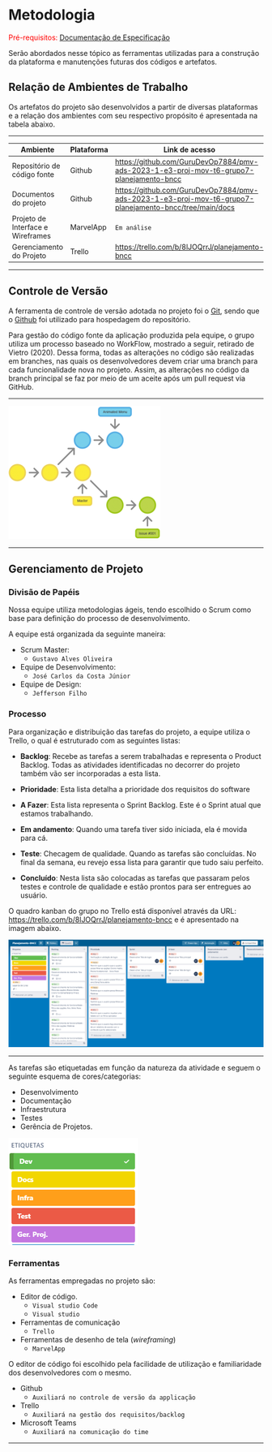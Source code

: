 
# Metodologia

<span style="color:red">Pré-requisitos: <a href="2-Especificação do Projeto.md"> Documentação de Especificação</a></span>

Serão abordados nesse tópico as ferramentas utilizadas para a construção da plataforma e manutenções futuras dos códigos e artefatos.

## Relação de Ambientes de Trabalho

Os artefatos do projeto são desenvolvidos a partir de diversas plataformas e a relação dos ambientes com seu respectivo propósito é apresentada na tabela abaixo.

---

| Ambiente                          | Plataforma | Link de acesso                                                                                                          |
| --------------------------------- | ---------- | ----------------------------------------------------------------------------------------------------------------------- |
| Repositório de código fonte       | Github     |https://github.com/GuruDevOp7884/pmv-ads-2023-1-e3-proj-mov-t6-grupo7-planejamento-bncc                |
| Documentos do projeto             | Github     | https://github.com/GuruDevOp7884/pmv-ads-2023-1-e3-proj-mov-t6-grupo7-planejamento-bncc/tree/main/docs |
| Projeto de Interface e Wireframes | MarvelApp  | `Em análise`                                                                                           |
| Gerenciamento do Projeto          | Trello     | https://trello.com/b/8lJOQrrJ/planejamento-bncc                                                                               |

---

## Controle de Versão

A ferramenta de controle de versão adotada no projeto foi o
[Git](https://git-scm.com/), sendo que o [Github](https://github.com)
foi utilizado para hospedagem do repositório.

Para gestão do código fonte da aplicação produzida pela equipe, o grupo utiliza um processo baseado no WorkFlow, mostrado a seguir, retirado de Vietro (2020). Dessa forma, todas as alterações no código são realizadas em branches, nas quais os desenvolvedores devem criar uma branch para cada funcionalidade nova no projeto. Assim, as alterações no código da branch principal se faz por meio de um aceite após um pull request via GitHub.

---

![Workflow](img/Metodologia/Workflow.png)

---
## Gerenciamento de Projeto

### Divisão de Papéis

Nossa equipe utiliza metodologias ágeis, tendo escolhido o Scrum como base para definição do processo de desenvolvimento.

A equipe está organizada da seguinte maneira:

* Scrum Master:
  - `Gustavo Alves Oliveira`
* Equipe de Desenvolvimento:
  -  `José Carlos da Costa Júnior`
* Equipe de Design:
  - `Jefferson Filho`
### Processo

Para organização e distribuição das tarefas do projeto, a equipe utiliza o Trello, o qual é estruturado com as seguintes listas: 
-	<b>Backlog</b>: Recebe as tarefas a serem trabalhadas e representa o Product Backlog. Todas as atividades identificadas no decorrer do projeto também vão ser incorporadas a esta lista.

-  <b>Prioridade</b>: Esta lista detalha a prioridade dos requisitos do software

-	<b>A Fazer</b>: Esta lista representa o Sprint Backlog. Este é o Sprint atual que estamos trabalhando.

-	<b>Em andamento</b>: Quando uma tarefa tiver sido iniciada, ela é movida para cá.

-	<b>Teste</b>: Checagem de qualidade. Quando as tarefas são concluídas. No final da semana, eu revejo essa lista para garantir que tudo saiu perfeito.

-	<b>Concluído</b>: Nesta lista são colocadas as tarefas que passaram pelos testes e controle de qualidade e estão prontos para ser entregues ao usuário.

O quadro kanban do grupo no Trello está disponível através da URL: https://trello.com/b/8lJOQrrJ/planejamento-bncc e é apresentado na imagem abaixo.

![Workflow](img/Metodologia/Kanban.png)

---
As tarefas são etiquetadas em função da natureza da atividade e seguem o seguinte esquema de cores/categorias:
-	Desenvolvimento 
-	Documentação                                 
-	Infraestrutura
-	Testes
-	Gerência de Projetos.

![Workflow](img/Metodologia/Etiquetas.png)

### Ferramentas

As ferramentas empregadas no projeto são:

- Editor de código.
  - `Visual studio Code`
  -  `Visual studio` 
- Ferramentas de comunicação
  - `Trello`
- Ferramentas de desenho de tela (_wireframing_)
  - `MarvelApp`

O editor de código foi escolhido pela facilidade de utilização e familiaridade dos desenvolvedores com o mesmo.

- Github
  - `Auxiliará no controle de versão da applicação`
- Trello
  - `Auxiliará na gestão dos requisitos/backlog`
- Microsoft Teams
  - `Auxiliará na comunicação do time `
 
---